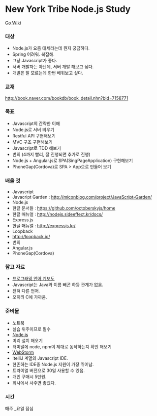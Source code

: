 New York Tribe Node.js Study
=============
[Go Wiki](https://github.com/newyork-tribe/study-node.js/wiki)

### 대상
* Node.js가 요즘 대세라는데 뭔지 궁금하다.
* Spring 어려워. 복잡해.
* 그냥 Javascript가 좋다.
* 서버 개발자는 아닌데, 서버 개발 해보고 싶다.
* 개발은 잘 모르는데 한번 배워보고 싶다.

### 교재
http://book.naver.com/bookdb/book_detail.nhn?bid=7158771

### 목표
* Javascript의 간략한 이해
* Node.js로 서버 띄우기
* Restful API 구현해보기
* MVC 구조 구현해보기
* Javascript로 TDD 해보기
* 번외 (4까지 빨리, 잘 진행되면 추가로 진행)
 * Node.js + Angular.js로 SPA(SingPageApplication) 구현해보기
 * PhoneGap(Cordova)로 SPA > App으로 만들어 보기

### 배울 것
* Javascript
 * Javacript Garden : http://miconblog.com/project/JavaScript-Garden/
* Node.js
 * 한글 문서들 : https://github.com/octoberskyjs/home
 * 한글 매뉴얼 : http://nodejs.sideeffect.kr/docs/
* Express.js
 * 한글 매뉴얼 : http://expressjs.kr/
* Loopback
 * http://loopback.io/
* 번외
 * Angular.js
 * PhoneGap(Cordova)

### 참고 자료
* [프로그래밍 언어 계보도](https://cdn.thinglink.me/api/image/536427472728621058/1240/10/scaletowidth)
 * Javascript는 Java와 이름 빼곤 하등 관계가 없음.
 * 전혀 다른 언어.
 * 오히려 C에 가까움.

### 준비물
* 노트북
 * 실습 위주이므로 필수
* [Node.js](http://nodejs.org/)
 * 미리 설치 해오기
 * 터미널에 node, npm이 제대로 동작하는지 확인 해보기
* [WebStorm](http://www.jetbrains.com/webstorm/)
 * ItelliJ 계열의 Javascript IDE.
 * 현존하는 IDE중 Node.js 지원이 가장 뛰어남.
 * 트라이얼 버전으로 30일 사용할 수 있음.
 * 개인 구매시 5만원.
 * 회사에서 사주면 좋겠다.

### 시간
매주 _요일 점심
